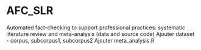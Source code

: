 # AFC_SLR
Automated fact-checking to support professional practices: systematic literature review and meta-analysis (data and source code)
Ajouter dataset - corpus, subcorpus1, subcorpus2
Ajouter meta_analysis.R
